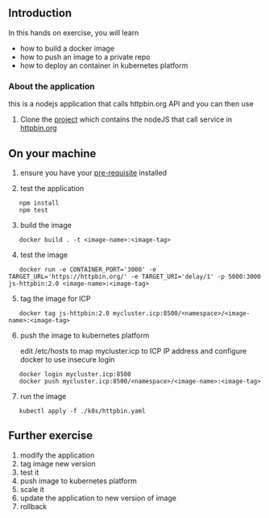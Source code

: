

## Introduction

In this hands on exercise, you will learn

- how to build a docker image
- how to push an image to a private repo
- how to deploy an container in kubernetes platform

### About the application
this is a nodejs application that calls httpbin.org API and you can then use 

1. Clone the [project](https://github.com/ibmcloudprivate2/httpbin-wrapper) which contains the nodeJS that call service in [httpbin.org](https://httpbin.org/)


## On your machine

1. ensure you have your [pre-requisite](prepare.md) installed
   
2. test the application
   
```   
   npm install
   npm test
```

3. build the image 
   
```
   docker build . -t <image-name>:<image-tag>
```
4. test the image
   
```
   docker run -e CONTAINER_PORT='3000' -e TARGET_URL='https://httpbin.org/' -e TARGET_URI='delay/1' -p 5000:3000 js-httpbin:2.0 <image-name>:<image-tag>
```
5. tag the image for ICP
   
```
   docker tag js-httpbin:2.0 mycluster.icp:8500/<namespace>/<image-name>:<image-tag>
```

6. push the image to kubernetes platform
    
   edit /etc/hosts to map  mycluster.icp to ICP IP address and configure docker to use insecure login
   
```
   docker login mycluster.icp:8500
   docker push mycluster.icp:8500/<namespace>/<image-name>:<image-tag>
```

7. run the image
   
```
   kubectl apply -f ./k8s/httpbin.yaml
```

## Further exercise

1. modify the application
2. tag image new version
3. test it 
4. push image to kubernetes platform
5. scale it
6. update the application to new version of image
7. rollback
